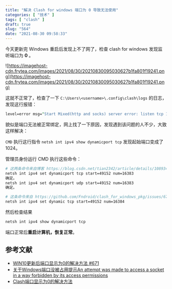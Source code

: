 ```yaml
---
title: "解决 Clash for windows 端口为 0 导致无法使用"
categories: [ "技术" ]
tags: [ "clash" ]
draft: true
slug: "564"
date: "2021-08-30 09:58:33"
---
```


今天更新完 Windows 重启后发现上不了网了，检查 clash for windows 发现监听端口为 **0** 。

![https://imagehost-cdn.frytea.com/images/2021/08/30/20210830095030627b1fa801f19241.png](https://imagehost-cdn.frytea.com/images/2021/08/30/20210830095030627b1fa801f19241.png)

这就不正常了，检查了一下 `C:\Users\<username>\.config\clash\logs` 的日志，发现这行报错：

```perl
level=error msg="Start Mixed(http and socks) server error: listen tcp 127.0.0.1:7890: bind: An attempt was made to access a socket in a way forbidden by its access permissions."
```

貌似是端口无法被正常绑定，网上找了一下原因，发现遇到该问题的人不少，大致这样解决：

`CMD` 执行这行指令 `netsh int ipv4 show dynamicport tcp`  发现起始端口变成了1024。

管理员身份运行 CMD 执行这些命令：

```bash
# 这两条命令来自博客 https://blog.csdn.net/tian2342/article/details/108934646
netsh int ipv4 set dynamicport tcp start=49152 num=16383
确定。
netsh int ipv4 set dynamicport udp start=49152 num=16383
确定。

# 这条命令来自 https://github.com/Fndroid/clash_for_windows_pkg/issues/671
netsh int ipv4 set dynamic tcp start=49152 num=16384
```

然后检查结果

```bash
netsh int ipv4 show dynamicport tcp
```

端口正常后**重启计算机，恢复正常**。

## 参考文献

- [WIN10更新后端口显示为0的解决方法 #671](https://github.com/Fndroid/clash_for_windows_pkg/issues/671)
- [关于Windows端口没被占用提示An attempt was made to access a socket in a way forbidden by its access permissions](https://blog.csdn.net/tian2342/article/details/108934646)
- [Clash端口显示为0的解决方法](https://www.cnblogs.com/anyview/p/15056008.html)